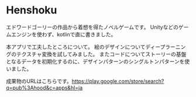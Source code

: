 # Henshoku
エドワードゴーリーの作品から着想を得たノベルゲームです。 Unityなどのゲームエンジンを使わず、kotlinで直に書きました。 

本アプリで工夫したところについて。
絵のデザインについてディープラーニングのテクスチャ変換を試してみました。
またコードについてストーリーの基盤となるデータを初期化するのに、デザインパターンのシングルトンパターンを使いました。

成果物のURLはこちらです。https://play.google.com/store/search?q=pub%3Ahood&c=apps&hl=ja 
